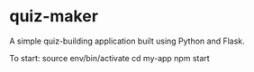 # quiz-maker

A simple quiz-building application built using Python and Flask.

To start:
source env/bin/activate
cd my-app
npm start